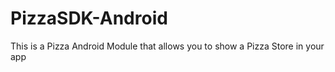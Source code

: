 # PizzaSDK-Android
This is a Pizza Android Module that allows you to show a Pizza Store in your app
